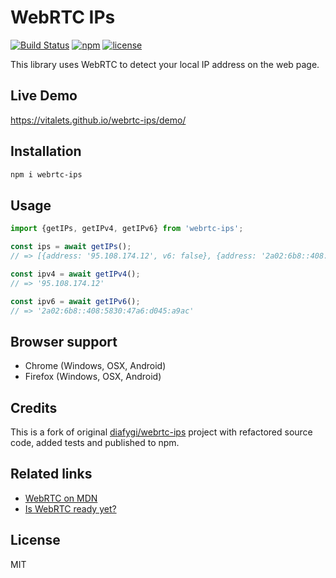 # WebRTC IPs
[![Build Status](https://travis-ci.org/vitalets/webrtc-ips.svg?branch=master)](https://travis-ci.org/vitalets/webrtc-ips)
[![npm](https://img.shields.io/npm/v/webrtc-ips.svg)](https://www.npmjs.com/package/webrtc-ips)
[![license](https://img.shields.io/npm/l/webrtc-ips.svg)](https://www.npmjs.com/package/webrtc-ips)

This library uses WebRTC to detect your local IP address on the web page.

## Live Demo
https://vitalets.github.io/webrtc-ips/demo/


## Installation
```bash
npm i webrtc-ips
```

## Usage
```js
import {getIPs, getIPv4, getIPv6} from 'webrtc-ips';

const ips = await getIPs();
// => [{address: '95.108.174.12', v6: false}, {address: '2a02:6b8::408:5830:47a6:d045:a9ac', v6: true}]

const ipv4 = await getIPv4();
// => '95.108.174.12'

const ipv6 = await getIPv6();
// => '2a02:6b8::408:5830:47a6:d045:a9ac'

```

## Browser support
* Chrome (Windows, OSX, Android)
* Firefox (Windows, OSX, Android)

## Credits
This is a fork of original [diafygi/webrtc-ips](https://github.com/diafygi/webrtc-ips) project 
with refactored source code, added tests and published to npm. 

## Related links
* [WebRTC on MDN](https://developer.mozilla.org/en-US/docs/Web/API/WebRTC_API)
* [Is WebRTC ready yet?](http://iswebrtcreadyyet.com)

## License
MIT

